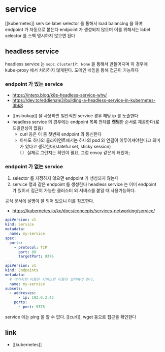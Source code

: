 # service

[[kubernetes]] service
label selector 를 통해서 load balancing 을 하며 endpoint 가 자동으로 붙는다
endpoint 가 생성되지 않으며 이를 위해서는 label selector 를 스펙 명시하지 않으면 된다
## headless service
headless service 는 `sepc.clusterIP: None` 을 통해서 만들어지며 이 경우에 kube-proxy 에서 처리하지 않게된다.
도메인 네임을 통해 접근이 가능하다
### endpoint 가 있는 service
+ https://interp.blog/k8s-headless-service-why/
+ https://dev.to/eddiehale3/building-a-headless-service-in-kubernetes-3bk8
- [[nslookup]] 을 사용하면 일반적인 service 경우 해당 ip 를 노출한다
- headless service 의 경우에는 endpoint 목록 전체를 **랜덤**한 순서로 제공한다(로드밸런싱이 없음)
  - curl 등은 이 중 첫번째 endpoint 와 통신한다
  - 아마도 하나의 클라이언트에서는 하나의 pod 와 연결이 이루어져야한다고 의미가 있다고 생각한다(stateful set, sticky session)
    - [ ] 실제로 그런지는 확인이 필요, 그럼 envoy 같은게 왜있어;
### endpoint 가 없는 service
1. selector 를 지정하지 않으면 endpoint 가 생성되지 않는다
2. service 명과 같은 endpoint 를 생성한다
headless service 는 이미 endpoint 가 있어서 접근이 가능한 클러스터 외 서비스를 붙일 때 사용가능하다.

공식 문서에 설명이 잘 되어 있으니 이를 참조한다.
+ https://kubernetes.io/ko/docs/concepts/services-networking/service/
```yaml
apiVersion: v1
kind: Service
metadata:
  name: my-service
spec:
  ports:
    - protocol: TCP
      port: 80
      targetPort: 9376
---
apiVersion: v1
kind: Endpoints
metadata:
  # 여기서의 이름은 서비스의 이름과 일치해야 한다.
  name: my-service
subsets:
  - addresses:
      - ip: 192.0.2.42
    ports:
      - port: 9376
```

service 에는 ping 을 할 수 없다. [[curl]], wget 등으로 접근을 확인한다

## link
- [[kubernetes]]
